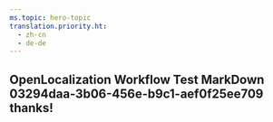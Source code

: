 ```yaml
---
ms.topic: hero-topic
translation.priority.ht: 
  - zh-cn
  - de-de
---
```

## OpenLocalization Workflow Test MarkDown 03294daa-3b06-456e-b9c1-aef0f25ee709 thanks!
